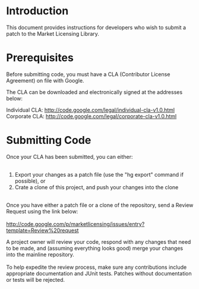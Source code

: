 # Introduction #

This document provides instructions for developers who wish to submit a patch to the Market Licensing Library.

# Prerequisites #

Before submitting code, you must have a CLA (Contributor License Agreement) on file with Google.

The CLA can be downloaded and electronically signed at the addresses below:

Individual CLA: http://code.google.com/legal/individual-cla-v1.0.html<br>
Corporate CLA: <a href='http://code.google.com/legal/corporate-cla-v1.0.html'>http://code.google.com/legal/corporate-cla-v1.0.html</a>

<h1>Submitting Code</h1>

Once your CLA has been submitted, you can either:<br>
<br>
1. Export your changes as a patch file (use the "hg export" command if possible), or<br>
2. Crate a clone of this project, and push your changes into the clone<br>
<br>
Once you have either a patch file or a clone of the repository, send a Review Request using the link below:<br>
<br>
<a href='http://code.google.com/p/marketlicensing/issues/entry?template=Review%20request'>http://code.google.com/p/marketlicensing/issues/entry?template=Review%20request</a>

A project owner will review your code, respond with any changes that need to be made, and  (assuming everything looks good) merge your changes into the mainline repository.<br>
<br>
To help expedite the review process, make sure any contributions include appropriate documentation and JUnit tests. Patches without documentation or tests will be rejected.